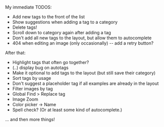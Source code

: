 My immediate TODOS:

- Add new tags to the front of the list
- Show suggestions when adding a tag to a category
- Delete tags!
- Scroll down to category again after adding a tag
- Don't add all new tags to the layout, but allow them to autocomplete
- 404 when editing an image (only occasionally) -- add a retry button?

After that:

- Highlight tags that often go together?
- \(..\) display bug on autotags
- Make it optional to add tags to the layout (but still save their category)
- Sort tags by usage
- Don't suggest a placeholder tag if all examples are already in the layout
- Filter images by tag
- Global Find > Replace tag
- Image Zoom
- Color picker -> Name
- Spell check? (Or at least some kind of autocomplete.)

... and then more things!
